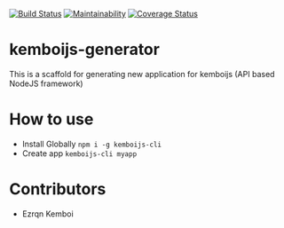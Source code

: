 [![Build Status](https://travis-ci.org/kemboijs/kemboijs-cli.svg?branch=master)](https://travis-ci.org/kemboijs/kemboijs-cli)
[![Maintainability](https://api.codeclimate.com/v1/badges/e6c0ab94bd05adbe3b04/maintainability)](https://codeclimate.com/github/kemboijs/kemboijs-generator/maintainability)
[![Coverage Status](https://coveralls.io/repos/github/kemboijs/kemboijs-cli/badge.svg?branch=master)](https://coveralls.io/github/kemboijs/kemboijs-cli?branch=master)

# kemboijs-generator
This is a scaffold for generating new application for kemboijs (API based NodeJS framework)

# How to use

- Install Globally `npm i -g kemboijs-cli`
- Create app `kemboijs-cli myapp`

# Contributors

- Ezrqn Kemboi
